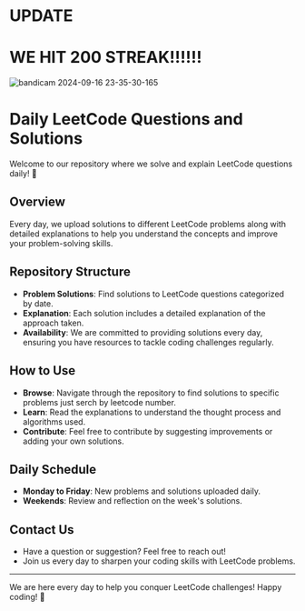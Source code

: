 # UPDATE
# WE HIT 200 STREAK!!!!!!


![bandicam 2024-09-16 23-35-30-165](https://github.com/user-attachments/assets/73835209-82ce-4d06-9510-f76aba4ac9e1)


# Daily LeetCode Questions and Solutions

Welcome to our repository where we solve and explain LeetCode questions daily! 🚀

## Overview

Every day, we upload solutions to different LeetCode problems along with detailed explanations to help you understand the concepts and improve your problem-solving skills.

## Repository Structure

- **Problem Solutions**: Find solutions to LeetCode questions categorized by date.
- **Explanation**: Each solution includes a detailed explanation of the approach taken.
- **Availability**: We are committed to providing solutions every day, ensuring you have resources to tackle coding challenges regularly.

## How to Use

- **Browse**: Navigate through the repository to find solutions to specific problems just serch by leetcode number.
- **Learn**: Read the explanations to understand the thought process and algorithms used.
- **Contribute**: Feel free to contribute by suggesting improvements or adding your own solutions.

## Daily Schedule

- **Monday to Friday**: New problems and solutions uploaded daily.
- **Weekends**: Review and reflection on the week's solutions.

## Contact Us

- Have a question or suggestion? Feel free to reach out!
- Join us every day to sharpen your coding skills with LeetCode problems.

---

We are here every day to help you conquer LeetCode challenges! Happy coding! 🌟


